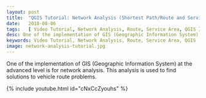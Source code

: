 ```yaml
---
layout: post
title:  "QGIS Tutorial: Network Analysis (Shortest Path/Route and Service Area)"
date:   2018-08-06
tags:   [ Video Tutorial, Network Analysis, Route, Service Area, QGIS ]
desc: One of the implementation of GIS (Geographic Information System) at the advanced level is for network analysis. This analysis is used to find solutions to vehicle route problems.
keywords: Video Tutorial, Network Analysis, Route, Service Area, QGIS
image: network-analysis-tutorial.jpg
---
```


<p class="intro"><span class="dropcap">O</span>ne of the implementation of GIS (Geographic Information System) at the advanced level is for network analysis. This analysis is used to find solutions to vehicle route problems.</p>

{% include youtube.html id="cNxCcZyouhs" %}
